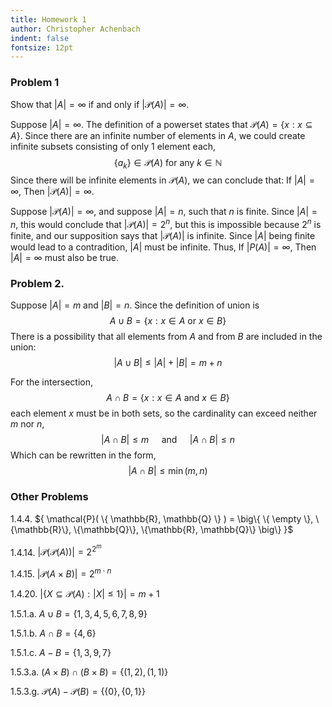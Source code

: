 ```yaml
---
title: Homework 1
author: Christopher Achenbach
indent: false
fontsize: 12pt
---
```


### Problem 1 

Show that $|A| = \infty$ if and only if $|\mathcal{P}(A)| = \infty$.

Suppose $|A| = \infty$.
The definition of a powerset states that
$\mathcal{P}(A) = \{ x : x \subseteq A \}$. 
Since there are an infinite number of elements in $A$, we could create infinite subsets consisting of only 1 element each,
$${
    \{a_k\} \in \mathcal{P}(A)
    \text{ for any } k \in \mathbb{N}
}$$
Since there will be infinite elements in $\mathcal{P}(A)$, we can conclude that: If $|A| = \infty$, Then $|\mathcal{P}(A)| = \infty$.

Suppose  $|\mathcal{P}(A)| = \infty$, and suppose $|A| = n$, such that $n$ is finite. Since $|A| = n$, this would conclude that $|\mathcal{P}(A)| = 2^n$, but this is impossible because $2^n$ is finite, and our supposition says that $|\mathcal{P}(A)|$ is infinite. Since $|A|$ being finite would lead to a contradition, $|A|$ must be infinite. Thus, If $|P(A)| = \infty$, Then $|A| = \infty$ must also be true.

### Problem 2.

Suppose $|A| = m$ and $|B| = n$.  Since the definition of union is 
$$
    A \cup B = \{ x : x \in A \text{ or } x \in B \}
$$
There is a possibility that all elements from $A$ and from $B$ are included in the union:
$$
    |A \cup B| \leq |A| + |B| = m + n
$$

For the intersection,
$$
    A \cap B = \{ x : x \in A \text{ and } x \in B \}
$$
each element $x$ must be in both sets, so the cardinality can exceed neither $m$ nor $n$,
$$
    |A \cap B| \leq m  
    \quad \text{ and } \quad |A 
    \cap B| \leq n
$$
Which can be rewritten in the form,
$$
    |A \cap B| \leq \min(m, n)
$$


### Other Problems

1.4.4. ${
    \mathcal{P}( \{ \mathbb{R}, \mathbb{Q} \} )
    = \big\{ 
        \{ \empty \}, \{\mathbb{R}\}, \{\mathbb{Q}\}, \{\mathbb{R}, \mathbb{Q}\} 
    \big\}
}$ 

1.4.14. ${
    |\mathcal{P}(\mathcal{P}(A))| =
    2^{2^m}
}$ 

1.4.15. ${
    |\mathcal{P}(A \times B)| = 2 ^ {m \cdot n}
}$

1.4.20. ${
    \big| \{ X \subseteq \mathcal{P} (A) : |X| \leq 1 \} \big|
    = m + 1
}$

1.5.1.a. $A \cup B = \{1, 3, 4, 5, 6, 7, 8, 9\}$

1.5.1.b. $A \cap B = \{4, 6\}$

1.5.1.c. $A - B = \{1, 3, 9, 7\}$

1.5.3.a. $(A \times B) \cap (B \times B) = \big\{ (1, 2), (1, 1) \big\}$

1.5.3.g. $\mathcal{P}(A) - \mathcal{P}(B) = \big\{ \{0\}, \{0,1\} \big\}$
